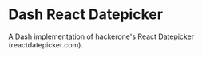 # Dash React Datepicker
A Dash implementation of hackerone's React Datepicker (reactdatepicker.com).
